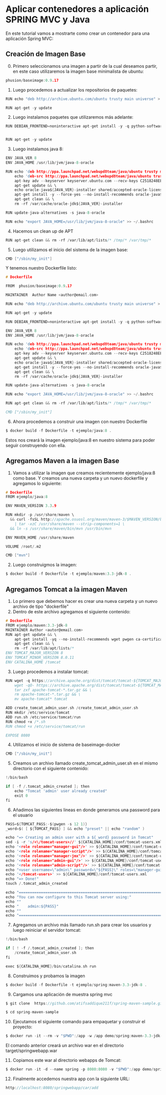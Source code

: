 # Aplicar contenedores a aplicación SPRING MVC y Java

En este tutorial vamos a mostrarte como crear un contenedor para una aplicación Spring MVC:

## Creación de Imagen Base
0.  Primero seleccionamos una imagen a partir de la cual deseamos partir, en este caso utilizaremos la imagen base minimalista de ubuntu:
```c
phusion/baseimage:0.9.17
```

1.  Luego procedemos a actualizar los repositorios de paquetes:
```c
RUN echo "deb http://archive.ubuntu.com/ubuntu trusty main universe" > /etc/apt/sources.list

RUN apt-get -y update
```

2.  Luego instalamos paquetes que utilizaremos más adelante:
```c
RUN DEBIAN_FRONTEND=noninteractive apt-get install -y -q python-software-properties software-properties-common


RUN apt-get -y update
```

3.  Luego instalamos java 8:
```c
ENV JAVA_VER 8
ENV JAVA_HOME /usr/lib/jvm/java-8-oracle

RUN echo 'deb http://ppa.launchpad.net/webupd8team/java/ubuntu trusty main' >> /etc/apt/sources.list && \
    echo 'deb-src http://ppa.launchpad.net/webupd8team/java/ubuntu trusty main' >> /etc/apt/sources.list && \
    apt-key adv --keyserver keyserver.ubuntu.com --recv-keys C2518248EEA14886 && \
    apt-get update && \
    echo oracle-java${JAVA_VER}-installer shared/accepted-oracle-license-v1-1 select true | sudo /usr/bin/debconf-set-selections && \
    apt-get install -y --force-yes --no-install-recommends oracle-java${JAVA_VER}-installer oracle-java${JAVA_VER}-set-default && \
    apt-get clean && \
    rm -rf /var/cache/oracle-jdk${JAVA_VER}-installer

RUN update-java-alternatives -s java-8-oracle

RUN echo "export JAVA_HOME=/usr/lib/jvm/java-8-oracle" >> ~/.bashrc
```

4.  Hacemos un clean up de APT
```c
RUN apt-get clean && rm -rf /var/lib/apt/lists/* /tmp/* /var/tmp/*
```

5.  Luego utilizamos el inicio del sistema de la imagen base:
```c
CMD ["/sbin/my_init"]
```

Y tenemos nuestro Dockerfile listo:
```c
# Dockerfile

FROM  phusion/baseimage:0.9.17

MAINTAINER  Author Name <author@email.com>

RUN echo "deb http://archive.ubuntu.com/ubuntu trusty main universe" > /etc/apt/sources.list

RUN apt-get -y update

RUN DEBIAN_FRONTEND=noninteractive apt-get install -y -q python-software-properties software-properties-common

ENV JAVA_VER 8
ENV JAVA_HOME /usr/lib/jvm/java-8-oracle

RUN echo 'deb http://ppa.launchpad.net/webupd8team/java/ubuntu trusty main' >> /etc/apt/sources.list && \
    echo 'deb-src http://ppa.launchpad.net/webupd8team/java/ubuntu trusty main' >> /etc/apt/sources.list && \
    apt-key adv --keyserver keyserver.ubuntu.com --recv-keys C2518248EEA14886 && \
    apt-get update && \
    echo oracle-java${JAVA_VER}-installer shared/accepted-oracle-license-v1-1 select true | sudo /usr/bin/debconf-set-selections && \
    apt-get install -y --force-yes --no-install-recommends oracle-java${JAVA_VER}-installer oracle-java${JAVA_VER}-set-default && \
    apt-get clean && \
    rm -rf /var/cache/oracle-jdk${JAVA_VER}-installer

RUN update-java-alternatives -s java-8-oracle

RUN echo "export JAVA_HOME=/usr/lib/jvm/java-8-oracle" >> ~/.bashrc

RUN apt-get clean && rm -rf /var/lib/apt/lists/* /tmp/* /var/tmp/*

CMD ["/sbin/my_init"]
```

6.  Ahora procedemos a construir una imagen con nuestro Dockerfile
```c
$ docker build -f Dockerfile -t ejemplo/java:8 .
```

Estos nos creará la imagen ejemplo/java:8 en nuestro sistema para poder seguir construyendo con ella.


## Agregamos Maven a la imagen Base

1.  Vamos a utilizar la imagen que creamos recientemente ejemplo/java:8 como base. Y creamos una nueva carpeta y un nuevo dockerfile y agregamos lo siguiente:

```c
# Dockerfile
FROM ejemplo/java:8

ENV MAVEN_VERSION 3.3.9

RUN mkdir -p /usr/share/maven \
  && curl -fsSL http://apache.osuosl.org/maven/maven-3/$MAVEN_VERSION/binaries/apache-maven-$MAVEN_VERSION-bin.tar.gz \
    | tar -xzC /usr/share/maven --strip-components=1 \
  && ln -s /usr/share/maven/bin/mvn /usr/bin/mvn

ENV MAVEN_HOME /usr/share/maven

VOLUME /root/.m2

CMD ["mvn"] 
```

2.  Luego construigmos la imagen:

```c
$ docker build -f Dockerfile -t ejemplo/maven:3.3-jdk-8 .
```




## Agregamos Tomcat a la imagen Maven

1.  Lo primero que debemos hacer es crear una nueva carpeta y un nuevo archivo de tipo "dockerfile"
2.  Dentro de este archivo agregamos el siguiente contenido:
```c
# Dockerfile
FROM ejemplo/maven:3.3-jdk-8
MAINTAINER Author <autor@email.com>
RUN apt-get update && \
    apt-get install -yq --no-install-recommends wget pwgen ca-certificates && \
    apt-get clean && \
    rm -rf /var/lib/apt/lists/*
ENV TOMCAT_MAJOR_VERSION 8
ENV TOMCAT_MINOR_VERSION 8.0.11
ENV CATALINA_HOME /tomcat
```


3.  Luego procedemos a instalar tomcat:
```c
RUN wget -q https://archive.apache.org/dist/tomcat/tomcat-${TOMCAT_MAJOR_VERSION}/v${TOMCAT_MINOR_VERSION}/bin/apache-tomcat-${TOMCAT_MINOR_VERSION}.tar.gz && \
	wget -qO- https://archive.apache.org/dist/tomcat/tomcat-${TOMCAT_MAJOR_VERSION}/v${TOMCAT_MINOR_VERSION}/bin/apache-tomcat-${TOMCAT_MINOR_VERSION}.tar.gz.md5 | md5sum -c - && \
	tar zxf apache-tomcat-*.tar.gz && \
 	rm apache-tomcat-*.tar.gz && \
 	mv apache-tomcat* tomcat

ADD create_tomcat_admin_user.sh /create_tomcat_admin_user.sh
RUN mkdir /etc/service/tomcat
ADD run.sh /etc/service/tomcat/run
RUN chmod +x /*.sh
RUN chmod +x /etc/service/tomcat/run

EXPOSE 8080
```

4.  Utilizamos el inicio de sistema de baseimage-docker
```c
CMD ["/sbin/my_init"]
```

5.  Creamos un archivo llamado create_tomcat_admin_user.sh en el mismo directorio con el siguiente contenido:
```c
!/bin/bash

if [ -f /.tomcat_admin_created ]; then
    echo "Tomcat 'admin' user already created"
    exit 0
fi
```

6.  Añadimos las siguientes lineas en donde generamos una password para el usuario
```c
PASS=${TOMCAT_PASS:-$(pwgen -s 12 1)}
_word=$( [ ${TOMCAT_PASS} ] && echo "preset" || echo "random" )

echo "=> Creating an admin user with a ${_word} password in Tomcat"
sed -i -r 's/<\/tomcat-users>//' ${CATALINA_HOME}/conf/tomcat-users.xml
echo '<role rolename="manager-gui"/>' >> ${CATALINA_HOME}/conf/tomcat-users.xml
echo '<role rolename="manager-script"/>' >> ${CATALINA_HOME}/conf/tomcat-users.xml
echo '<role rolename="manager-jmx"/>' >> ${CATALINA_HOME}/conf/tomcat-users.xml
echo '<role rolename="admin-gui"/>' >> ${CATALINA_HOME}/conf/tomcat-users.xml
echo '<role rolename="admin-script"/>' >> ${CATALINA_HOME}/conf/tomcat-users.xml
echo "<user username=\"admin\" password=\"${PASS}\" roles=\"manager-gui,manager-script,manager-jmx,admin-gui, admin-script\"/>" >> ${CATALINA_HOME}/conf/tomcat-users.xml
echo '</tomcat-users>' >> ${CATALINA_HOME}/conf/tomcat-users.xml
echo "=> Done!"
touch /.tomcat_admin_created

echo "========================================================================"
echo "You can now configure to this Tomcat server using:"
echo ""
echo "    admin:${PASS}"
echo ""
echo "========================================================================"
```

7.  Agregamos un archivo más llamado run.sh para crear los usuarios y luego reiniciar el servidor tomcat:

```c
!/bin/bash

if [ ! -f /.tomcat_admin_created ]; then
    /create_tomcat_admin_user.sh
fi

exec ${CATALINA_HOME}/bin/catalina.sh run
```

8.  Construimos y probamos la imagen
```c
$ docker build -f Dockerfile -t ejemplo/spring:maven-3.3-jdk-8 .
```

9.  Cargamos una aplicación de muestra spring mvc
```c
$ git clone  https://github.com/atifsaddique211f/spring-maven-sample.git

$ cd spring-maven-sample
```

10. Ejecutamos el siguiente comando para empaquetar y construir el proyecto:
```c
$ docker run -it --rm -v "$PWD":/app -w /app demo/spring:maven-3.3-jdk-8 mvn clean install
```

El comando anterior creará un archivo war en el directorio target/springwebapp.war

11. Copiamos este war al directorio webapps de Tomcat:
```c
$ docker run -it -d --name spring -p 8080:8080 -v "$PWD":/app demo/spring:maven-3.3-jdk-8 bash -c "cp /app/target/springwebapp.war /tomcat/webapps/ & /tomcat/bin/catalina.sh run"
```

12. Finalmente accedemos nuestra app con la siguiente URL:
```c
http://localhost:8080/springwebapp/car/add
```
